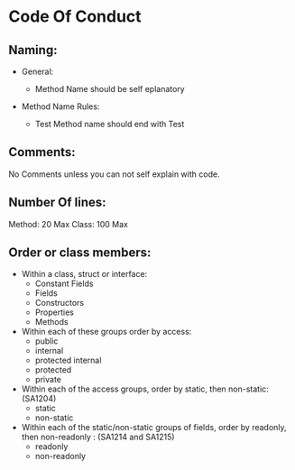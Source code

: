 # Code Of Conduct

## Naming: 
  * General: 
    * Method Name should be self eplanatory
  
  * Method Name Rules:
    * Test Method name should end with Test
    

## Comments:
  No Comments unless you can not self explain with code. 
  
## Number Of lines: 
  Method: 20 Max
  Class: 100 Max
  
## Order or class members:
   * Within a class, struct or interface: 
        * Constant Fields
        * Fields
        * Constructors
        * Properties
        * Methods
   * Within each of these groups order by access:
      * public
      * internal
      * protected internal
      * protected
      * private
   * Within each of the access groups, order by static, then non-static: (SA1204)
      * static
      * non-static
   * Within each of the static/non-static groups of fields, order by readonly, then non-readonly : (SA1214 and SA1215)
      * readonly
      * non-readonly
